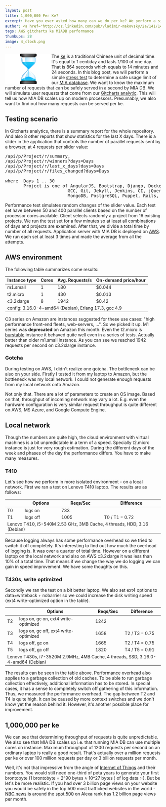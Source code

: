 ```yaml
---
layout: post
title: 1,000,000 Per Ke?
excerpt: Have you ever asked how many can we do per ke? We perform a simple test to determine a safe usage limit of incoming requests for our MIA database.
author: <a href="http://cz.linkedin.com/pub/vladimir-makovsky/2a/141/141">Vladimir Makovsky</a>
tags: AWS gitcharts ke MIADB performance
thumbups: 28
image: 4_clock.png
---
```

<p>The <a href="http://en.wikipedia.org/wiki/Ke_%28unit%29" target="_blank">ke</a> is a traditional Chinese unit of decimal time.
<img src="/img/posts/4_clock.png" class="img-responsive" align="left" width="150" height="98">
It's equal to 1 centiday and lasts 1/100 of one day.
That is 864 seconds which equals to 14 minutes and 24 seconds.
In this blog post, we will perform a simple <a href="http://en.wikipedia.org/wiki/Stress_testing" target="_blank">stress test</a>
to determine a safe usage limit of our <a href="/index.html#TECHNOLOGY" target="_blank">MIA database</a>.
We want to know the maximum number of requests that can be safely served in a second by MIA DB.
We will simulate user requests that come from our <a href="http://gitcharts.briskat.com/dashboard/rails%20(rails)?days=5" target="_blank">Gitcharts analytic</a>.
This will tell us how MIA DB scales up on modern processors.
Presumably, we also want to find out how many requests can be served per ke.
</p>

<h2>Testing scenario</h2>

<p>In Gitcharts analytics, there is a summary report for the whole repository. And also 8 other reports that show statistics for the last X days.
There is a slider in the application that controls the number of parallel requests sent by a browser, at 4 requests per slider value:

<pre>
/api/p/Project/r/summary,
/api/p/Project/r/winners?days=Days
/api/p/Project/r/last_x_days?days=Days
/api/p/Project/r/files_changed?days=Days

where  Days 1 .. 30
	   Project is one of AngularJS, Bootstrap, Django, Docker, Ember.js, 
	                    GCC, Git, Jekyll, Jenkins, CI, jQuery, Linux,
						MongoDB, PostgreSQL, Puppet, Rails, youtube-dl
</pre>

Performance test simulates random changes of the slider value.
Each test set have between 50 and 400 parallel clients based on the number of processor cores available.
Client selects randomly a project from 16 existing projects.
We run the test set for a few minutes so at least all combinations
of days and projects are examined. After that, we divide a total time by number of all requests.
Application server with MIA DB is deployed on <a href="http://aws.amazon.com/" target="_blank">AWS</a>.
We run each set at least 3 times and made the average from all the attempts.
</p>

<h2>AWS environment</h2>

<p>The following table summarizes some results:
<table class="table table-condensed table-hover">
<thead>
<tr class="info">
<th>Instance type</th><th>Cores</th><th>Avg. Requests/s</th><th>On-demand price/hour</th>
</tr>
</thead>
<tbody>
<tr>
<td>m1.small</td><td>1</td><td>180</td><td>$0.044</td>
</tr>
<tr>
<td>t2.micro</td><td>1</td><td>430</td><td>$0.013</td>
</tr>
<tr>
<td>c3.2xlarge</td><td>8</td><td>1942</td><td>$0.42</td>
</tr>
<tr class="active"><td colspan="6">config: 3.16.0-4-amd64 (Debian), Erlang 17.3, gcc 4.9</td></tr>
</tbody>
</table>
</p>
<p>C3 series on Amazon are instances suggested for these use cases:
"high performance front-end fleets, web-servers, ...". So we picked it up.
M1 series was <b>deprecated</b> on Amazon this month.</li>
Even the t2.micro is <a href="https://aws.amazon.com/blogs/aws/low-cost-burstable-ec2-instances/"
target="_blank">burstable</a> instance it behaved quite well
even in a series of tests. Actually better than older m1.small instance.
As you can see we reached 1942 requests per second on c3.2xlarge instance.
</ul>
</p>

<h3>Gotcha</h3>

<p>During testing on AWS, I didn't realize one gotcha. The bottleneck can be also on your side.
Firstly I tested it from my laptop to Amazon, but the bottleneck was my local network.
I could not generate enough requests from my local network onto Amazon.
</p>

<p>Not only that. There are a lot of parameters to create an OS image. Based on that, throughput
of incoming network may vary a lot. E.g. even the hardware
configuration is very similar request throughput is quite different on AWS, MS Azure, and Google Compute Engine.
</p>

<h2>Local network</h2>

<p>
Though the numbers are quite high, the cloud environment with virtual machines
is a bit unpredictable in a term of a speed. Specially t2.micro instance 
is just for very rough estimation. During the different days
of the week and phases of the day the performance differs. You have to make many measures.
</p>

<h3>T410</h3>
<p>
Let's see how we perform in more isolated environment - on a local network.
First we ran a test on Lenovo T410 laptop. The results are as follows:

<table class="table table-condensed table-hover">
<thead>
<tr class="info"><th></th><th>Options</th><th>Reqs/Sec</th><th>Difference</th></tr>
</thead>
<tbody>
<tr><td>T0</td><td>logs on</td><td>733</td><td></td></tr>
<tr><td>T1</td><td>logs off</td><td>1005</td><td>T0 / T1 = 0.72</td></tr>
<tr class="active"><td colspan="4">Lenovo T410,  i5-540M 2.53 GHz, 3MB Cache, 4 threads, HDD, 3.16 (Debian)</td></tr>
</tbody>
</table>

<p>
Because logging always has some performance overhead so we tried to switch it off completely.
It's interesting to find out how much the overhead of logging is. It was over a quarter of total time.
However on a different laptop on the local network and also on AWS c3.2xlarge it was
less than 10% of a total time. That means if we change the way we do logging
we can gain in speed improvement. We have some thoughts on this.
</p>

<h3>T430s, write optimized</h3>
<p>Secondly we ran the test on a bit better laptop. We also set ext4 options
to data=writeback + nobarrier so we could
increase the disk writing speed (ext4 write-optimized option in the table).
</p>


<table class="table table-condensed table-hover">
<thead>
<tr class="info"><th></th><th>Options</th><th>Reqs/Sec</th><th>Difference</th></tr>
</thead>
<tbody>
<tr><td>T2</td><td>logs on, gc on, ext4 write-optimized</td><td>1242</td><td></td></tr>
<tr><td>T3</td><td>logs on, gc off, ext4 write-optimized</td><td>1658</td><td>T2 / T3 = 0.75</td></tr>
<tr><td>T4</td><td>logs off, gc on</td><td>1665</td><td>T2 / T4 = 0.75</td></tr>
<tr><td>T5</td><td>logs off, gc off</td><td>1820</td><td>T4 / T5 = 0.91</td></tr>
<tr class="active"><td colspan="4">Lenovo T430s, i7-3520M 2.9MHz, 4MB Cache, 4 threads, SSD, 3.16.0-4-amd64 (Debian)</td></tr>
</tbody>
</table>
</p>

<p> The results can be seen in the table above.
Performance overhead also applies to a garbage collection of old caches.
To be able to run garbage collection effectively, additional information has to be stored.
In special cases, it has a sense to completely switch off gathering of this information.
Thus, we measured the performance overhead.
The gap between T2 and T4 is quite high. It can be caused by more context switches
and we don't know yet the reason behind it. However, it's another possible place
for improvement.
</p>

<h2>1,000,000 per ke</h2>
<p>We can see that determining throughput of requests is quite unpredictable.
We also see that MIA DB scales up i.e. that running MIA DB 
can use multiple cores on instance. Maximum throughput of 1200 requests
per second on an ordinary laptop is really a good result.
That's actually over a million requests per ke or over 100 million requests per day
or 3 billion requests per month. 
</p>

<p>
Well, it's not that impressive from the angle of <a href="http://www.computerworlduk.com/news/infrastructure/3433595/boeing-787s-to-create-half-a-terabyte-of-data-per-flight-says-virgin-atlantic/" target="_blank">Internet of Things</a>
and their numbers. You would still need one-third of peta years to generate your
first brontobyte (1 brontobyte = 2^90 bytes &asymp; 10^27 bytes ) of log data :-).
But be let's be more realistic. If you had over
3 billion page views on your website you would be safely in the top 500 most trafficked websites in the world -
<a href="http://www.nbcnews.com/id/31066137/media-kit/" target="_blank">
NBC news</a> is around the <a href="http://www.alexa.com/siteinfo/nbcnews.com" target="_blank"> spot 500</a>
on Alexa rank has 1.2 billion page views per month.
</p>
